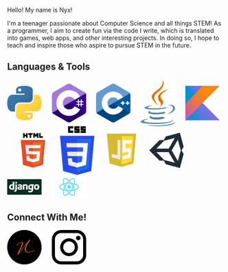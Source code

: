 Hello! My name is Nyx!

I'm a teenager passionate about Computer Science and all things STEM! As a programmer, I aim to create fun via the code I write, which is translated into games, web apps, and other interesting projects. In doing so, I hope to teach and inspire those who aspire to pursue STEM in the future.

## Languages & Tools
<p>
<img align="center" alt="Python" width="80px" src="https://github.com/xyntechx/xyntechx/blob/master/python.png"/>
  &nbsp;&nbsp;&nbsp;&nbsp;
<img align="center" alt="C#" width="80px" src="https://github.com/xyntechx/xyntechx/blob/master/c%23.png"/>
  &nbsp;&nbsp;&nbsp;&nbsp;
<img align="center" alt="C++" width="80px" src="https://github.com/xyntechx/xyntechx/blob/master/c%2B%2B.png"/>
  &nbsp;&nbsp;&nbsp;&nbsp;
<img align="center" alt="Java" width="80px" src="https://github.com/xyntechx/xyntechx/blob/master/java.png"/>
  &nbsp;&nbsp;&nbsp;&nbsp;
<img align="center" alt="Kotlin" width="80px" src="https://github.com/xyntechx/xyntechx/blob/master/kotlin.png"/>
  &nbsp;&nbsp;&nbsp;&nbsp;
<img align="center" alt="HTML" width="80px" src="https://github.com/xyntechx/xyntechx/blob/master/html.png"/>
  &nbsp;&nbsp;&nbsp;&nbsp;
<img align="center" alt="CSS" width="80px" src="https://github.com/xyntechx/xyntechx/blob/master/css.png"/>
  &nbsp;&nbsp;&nbsp;&nbsp;
<img align="center" alt="Javascript" width="80px" src="https://github.com/xyntechx/xyntechx/blob/master/js.png"/>
  &nbsp;&nbsp;&nbsp;&nbsp;
<img align="center" alt="Unity" width="80px" src="https://github.com/xyntechx/xyntechx/blob/master/unity.png"/>
  &nbsp;&nbsp;&nbsp;&nbsp;
<img align="center" alt="Django" width="80px" src="https://github.com/xyntechx/xyntechx/blob/master/django.png"/>
  &nbsp;&nbsp;&nbsp;&nbsp;
<img align="center" alt="React" width="80px" src="https://github.com/xyntechx/xyntechx/blob/master/react.png"/>
</p>

## Connect With Me!
[<img align="center" alt="React" width="80px" src="https://github.com/xyntechx/xyntechx/blob/master/myLogo.png"/>](https://xyntechx.herokuapp.com/)
&nbsp;&nbsp;&nbsp;&nbsp;
[<img align="center" alt="React" width="80px" src="https://github.com/xyntechx/xyntechx/blob/master/instagram.png"/>](https://www.instagram.com/xyntechx/?hl=en)
